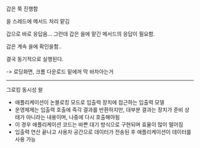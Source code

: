 갑은 쭉 진행함

을 스레드에 메서드 처리 맡김

갑으로 바로 응답옴... 그런데 갑은 을에 맡긴 메서드의 응답이 필요함. 

갑은 계속 을에 확인을함..

결국 동기적으로 실행된다.

-> 로딩화면, 크롬 다운로드 밑에꺼 막 바차아는거

---
그로킹 동시성 왈

- 애플리케이션이 논블로킹 모드로 입출력 장치에 접근하는 입출력 모델
- 운영체제는 입출력 호출에 즉각 결과를 반환하지만, 대부분 결과는 장치가 준비 상태가 아니라는 내용이며, 나중에 다시 호출해야됨
- 이 경우 애플리케이션 코드는 바쁜 대기 방식으로 구현되며 효율이 많이 떨어짐
- 입출력 연산 끝나고 사용자 공간으로 데이터가 전송된 후 애플리케이션이 데이터를 사용 가능
